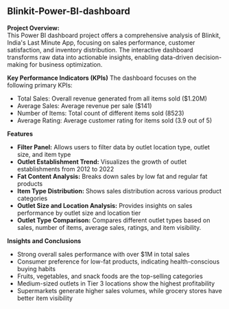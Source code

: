 ## Blinkit-Power-BI-dashboard
**Project Overview:**    
This Power BI dashboard project offers a comprehensive analysis of Blinkit, India's Last Minute App, focusing on sales performance, customer satisfaction, and inventory distribution. The interactive dashboard transforms raw data into actionable insights, enabling data-driven decision-making for business optimization.  

**Key Performance Indicators (KPIs)**
The dashboard focuses on the following primary KPIs:   
+ Total Sales: Overall revenue generated from all items sold ($1.20M)     
+ Average Sales: Average revenue per sale ($141)   
+ Number of Items: Total count of different items sold (8523)   
+ Average Rating: Average customer rating for items sold (3.9 out of 5)   

**Features**  
+ **Filter Panel:** Allows users to filter data by outlet location type, outlet size, and item type   
+ **Outlet Establishment Trend:** Visualizes the growth of outlet establishments from 2012 to 2022    
+ **Fat Content Analysis:** Breaks down sales by low fat and regular fat products    
+ **Item Type Distribution:** Shows sales distribution across various product categories   
+ **Outlet Size and Location Analysis:** Provides insights on sales performance by outlet size and location tier   
+ **Outlet Type Comparison:** Compares different outlet types based on sales, number of items, average sales, ratings, and item visibility.   

**Insights and Conclusions**   
+ Strong overall sales performance with over $1M in total sales   
+ Consumer preference for low-fat products, indicating health-conscious buying habits   
+ Fruits, vegetables, and snack foods are the top-selling categories  
+ Medium-sized outlets in Tier 3 locations show the highest profitability   
+ Supermarkets generate higher sales volumes, while grocery stores have better item visibility
